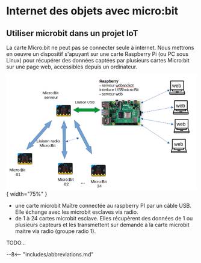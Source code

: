 # Internet des objets avec micro:bit


## Utiliser microbit dans un projet IoT

La carte Micro:bit ne peut pas se connecter seule à internet.
Nous mettrons en oeuvre un dispositif s'apuyant sur une carte Raspberry Pi (ou PC sous Linux) pour récupérer des données captées par plusieurs cartes Micro:bit sur une page web, accessibles depuis un ordinateur.

![Architecture MB/Raspberry Pi](img/mb_architecture.png){ width="75%" }

* une carte microbit Maître connectée au raspberry PI par un câble USB. Elle échange avec les microbit esclaves via radio.
* de 1 à 24 cartes microbit esclave. Elles récupèrent des données de 1 ou plusieurs capteurs et les transmettent sur demande à la carte microbit maitre via radio (groupe radio 1).

TODO...


--8<-- "includes/abbreviations.md"
